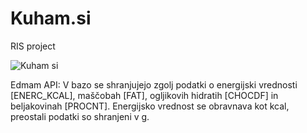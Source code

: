 # Kuham.si
RIS project

![Kuham si](https://github.com/anjalecnik/Kuham.si/assets/108223734/281400b5-9f55-46ea-be3f-14f433677662)

Edmam API:
V bazo se shranjujejo zgolj podatki o energijski vrednosti [ENERC_KCAL], maščobah [FAT], ogljikovih hidratih [CHOCDF] in beljakovinah [PROCNT]. Energijsko vrednost se obravnava kot kcal, preostali podatki so shranjeni v g.
